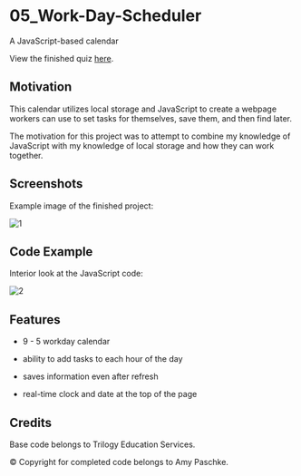 # 05_Work-Day-Scheduler

A JavaScript-based calendar

View the finished quiz [here](https://amypaschke.github.io/05_Work-Day-Scheduler/).

## Motivation

This calendar utilizes local storage and JavaScript to create a webpage workers can use to set tasks for themselves, save them, and then find later.

The motivation for this project was to attempt to combine my knowledge of JavaScript with my knowledge of local storage and how they can work together.

## Screenshots

Example image of the finished project:

![1](https://user-images.githubusercontent.com/70075341/97485292-ec12b500-1927-11eb-81de-2a1ae79deace.JPG)

## Code Example

Interior look at the JavaScript code:

![2](https://user-images.githubusercontent.com/70075341/97485558-4a3f9800-1928-11eb-86c9-f79eebb330b5.JPG)

## Features

- 9 - 5 workday calendar

- ability to add tasks to each hour of the day

- saves information even after refresh

- real-time clock and date at the top of the page

## Credits

Base code belongs to Trilogy Education Services.

&copy; Copyright for completed code belongs to Amy Paschke.
